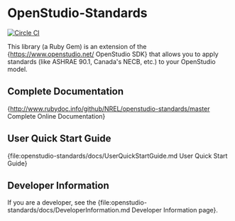 # OpenStudio-Standards

[![Circle CI](https://circleci.com/gh/NREL/openstudio-standards/tree/master.svg?style=svg)](https://circleci.com/gh/NREL/openstudio-standards/tree/master)

This library (a Ruby Gem) is an extension of the {https://www.openstudio.net/ OpenStudio SDK} that allows you to apply standards (like ASHRAE 90.1, Canada's NECB, etc.) to your OpenStudio model.

## Complete Documentation

{http://www.rubydoc.info/github/NREL/openstudio-standards/master Complete Online Documentation} 

## User Quick Start Guide

{file:openstudio-standards/docs/UserQuickStartGuide.md User Quick Start Guide}

## Developer Information

If you are a developer, see the {file:openstudio-standards/docs/DeveloperInformation.md Developer Information page}.

